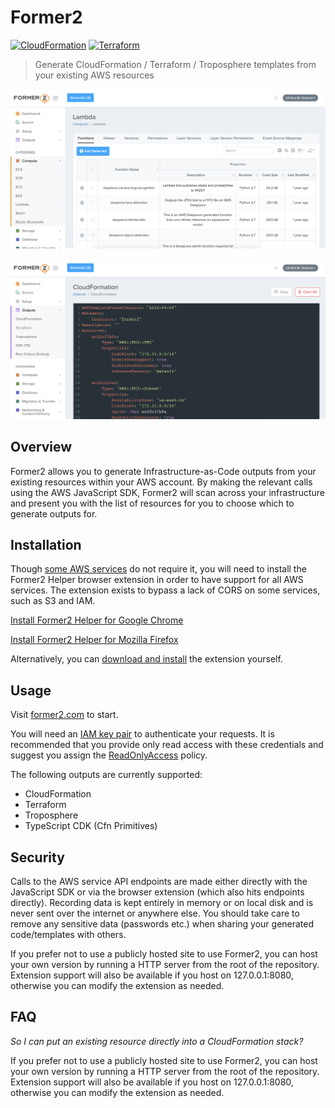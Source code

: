 # Former2

[![CloudFormation](https://img.shields.io/badge/CloudFormation-96%25-orange.svg)](RESOURCE_COVERAGE.md#cloudformation-resource-coverage) [![Terraform](https://img.shields.io/badge/Terraform-45%25-blue.svg)](RESOURCE_COVERAGE.md#terraform-coverage)

> Generate CloudFormation / Terraform / Troposphere templates from your existing AWS resources


![Screenshot](img/screen1.png)

![Screenshot](img/screen2.png)

## Overview

Former2 allows you to generate Infrastructure-as-Code outputs from your existing resources within your AWS account. By making the relevant calls using the AWS JavaScript SDK, Former2 will scan across your infrastructure and present you with the list of resources for you to choose which to generate outputs for.

## Installation

Though [some AWS services](https://github.com/aws/aws-sdk-js/blob/master/SERVICES.md) do not require it, you will need to install the Former2 Helper browser extension in order to have support for all AWS services. The extension exists to bypass a lack of CORS on some services, such as S3 and IAM.

[Install Former2 Helper for Google Chrome](https://chrome.google.com/webstore/detail/former2-helper/fhejmeojlbhfhjndnkkleooeejklmigi)

[Install Former2 Helper for Mozilla Firefox](https://addons.mozilla.org/en-US/firefox/addon/former2-helper/)

Alternatively, you can [download and install](https://github.com/iann0036/former2-helper) the extension yourself.

## Usage

Visit [former2.com](https://former2.com/) to start.

You will need an [IAM key pair](https://docs.aws.amazon.com/IAM/latest/UserGuide/id_credentials_access-keys.html) to authenticate your requests. It is recommended that you provide only read access with these credentials and suggest you assign the [ReadOnlyAccess](https://console.aws.amazon.com/iam/home?#/policies/arn:aws:iam::aws:policy/ReadOnlyAccess) policy.

The following outputs are currently supported:

* CloudFormation
* Terraform
* Troposphere
* TypeScript CDK (Cfn Primitives)

## Security

Calls to the AWS service API endpoints are made either directly with the JavaScript SDK or via the browser extension (which also hits endpoints directly). Recording data is kept entirely in memory or on local disk and is never sent over the internet or anywhere else. You should take care to remove any sensitive data (passwords etc.) when sharing your generated code/templates with others.

If you prefer not to use a publicly hosted site to use Former2, you can host your own version by running a HTTP server from the root of the repository. Extension support will also be available if you host on 127.0.0.1:8080, otherwise you can modify the extension as needed.

## FAQ

*So I can put an existing resource directly into a CloudFormation stack?*

If you prefer not to use a publicly hosted site to use Former2, you can host your own version by running a HTTP server from the root of the repository. Extension support will also be available if you host on 127.0.0.1:8080, otherwise you can modify the extension as needed.
